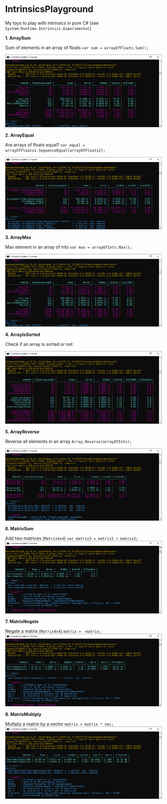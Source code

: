 # IntrinsicsPlayground

My toys to play with intrinsics in pure C# (see `System.Runtime.Intrinsics.Experimental`)

**1. ArraySum**

Sum of elements in an array of floats 
`var sum = arrayOfFloats.Sum();`

![alt text](Screenshots/ArraySum.png)

**2. ArrayEqual**

Are arrays of floats equal?
`var equal = arrayOfFloats1.SequenceEqual(arrayOfFloats2);`

![alt text](Screenshots/ArrayEqual.png)

**3. ArrayMax**

Max element in an array of ints 
`var max = arrayOfInts.Max();`

![alt text](Screenshots/ArrayMax.png)

**4. ArrayIsSorted**

Check if an array is sorted or not

![alt text](Screenshots/ArrayIsSorted.png)

**5. ArrayReverse**

Reverse all elements in an array
`Array.Reverse(arrayOfInts);`

![alt text](Screenshots/ArrayReverse.png)


**6. MatrixSum**

Add two matrices (`Matrix4x4`)
`var matrix3 = matrix1 + matrix2;`
![alt text](Screenshots/MatrixSum.png)


**7. MatrixNegate**

Negate a matrix (`Matrix4x4`)
`matrix = -matrix;`
![alt text](Screenshots/MatrixNegate.png)


**8. MatrixMultiply**

Multiply a matrix by a vector 
`matrix = matrix * vec;`
![alt text](Screenshots/MatrixMultiply1.png)
